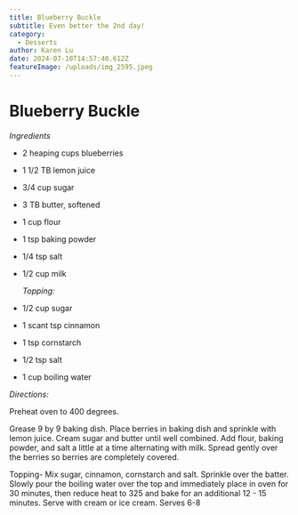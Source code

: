 ```yaml
---
title: Blueberry Buckle
subtitle: Even better the 2nd day!
category:
  - Desserts
author: Karen Lu
date: 2024-07-10T14:57:40.612Z
featureImage: /uploads/img_2595.jpeg
---
```

# Blueberry Buckle

*Ingredients*

* 2 heaping cups blueberries 
* 1 1/2 TB lemon juice
* 3/4 cup sugar
* 3 TB butter, softened 
* 1 cup flour
* 1 tsp baking powder
* 1/4 tsp salt
* 1/2 cup milk

  *Topping:*
* 1/2 cup sugar
* 1 scant tsp cinnamon 
* 1 tsp cornstarch 
* 1/2 tsp salt
* 1 cup boiling water

*Directions:*

Preheat oven to 400 degrees.

Grease 9 by 9 baking dish. Place berries in baking dish and sprinkle with lemon juice. Cream  sugar and butter until well combined. Add flour,  baking powder, and salt a little at a time alternating with milk.  Spread gently over the berries so berries are completely covered.

Topping- Mix sugar, cinnamon, cornstarch and salt. Sprinkle over the batter.  Slowly pour the boiling water over the top and immediately place in oven for 30 minutes, then reduce heat to 325 and bake for an additional 12 - 15 minutes.  Serve with cream or ice cream.  Serves 6-8